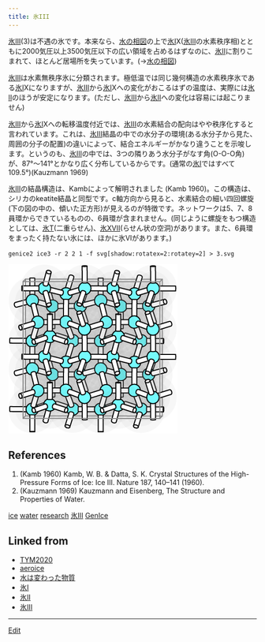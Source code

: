 ```yaml
---
title: 氷III
---
```

[氷III](/氷III)(3)は不遇の氷です。本来なら、[水の相図](/水の相図)の上で[氷I](/氷I)X([氷III](/氷III)の水素秩序相)とともに2000気圧以上3500気圧以下の広い領域を占めるはずなのに、[氷II](/氷II)に割りこまれて、ほとんど居場所を失っています。(→[水の相図](/水の相図))

[氷III](/氷III)は水素無秩序氷に分類されます。極低温では同じ幾何構造の水素秩序氷である[氷I](/氷I)Xになりますが、[氷III](/氷III)から[氷I](/氷I)Xへの変化がおこるはずの温度は、実際には[氷II](/氷II)のほうが安定になります。(ただし、[氷III](/氷III)から[氷II](/氷II)への変化は容易には起こりません)

[氷III](/氷III)から[氷I](/氷I)Xへの転移温度付近では、[氷III](/氷III)の水素結合の配向はやや秩序化すると言われています。これは、[氷III](/氷III)結晶の中での水分子の環境(ある水分子から見た、周囲の分子の配置)の違いによって、結合エネルギーがかなり違うことを示唆します。というのも、[氷III](/氷III)の中では、3つの隣りあう水分子がなす角(O-O-O角)が、87°〜141°とかなり広く分布しているからです。(通常の[氷I](/氷I)ではすべて109.5°)(Kauzmann 1969)

[氷III](/氷III)の結晶構造は、Kambによって解明されました (Kamb 1960)。この構造は、シリカのkeatite結晶と同型です。c軸方向から見ると、水素結合の細い四回螺旋(下の図の中の、傾いた正方形)が見えるのが特徴です。ネットワークは5、7、8員環からできているものの、6員環が含まれません。(同じように螺旋をもつ構造としては、[氷T](/氷T)(二重らせん)、[氷XVII](/氷XVII)(らせん状の空洞)があります。また、6員環をまったく持たない氷には、ほかに氷VIがあります。)



```
genice2 ice3 -r 2 2 1 -f svg[shadow:rotatex=2:rotatey=2] > 3.svg
```

![ice3](/img/ice3.png)

## References

1. (Kamb 1960) Kamb, W. B. & Datta, S. K. Crystal Structures of the High-Pressure Forms of Ice: Ice III. Nature 187, 140–141 (1960).
1. (Kauzmann 1969) Kauzmann and Eisenberg, The Structure and Properties of Water.


[ice](/ice) [water](/water) [research](/research) [氷III](/氷III) [GenIce](/GenIce)


## Linked from

* [TYM2020](/TYM2020)
* [aeroice](/aeroice)
* [水は変わった物質](/水は変わった物質)
* [氷I](/氷I)
* [氷II](/氷II)
* [氷III](/氷III)


----

[Edit](https://github.com/vitroid/vitroid.github.io/edit/master/MD/氷III.md)

